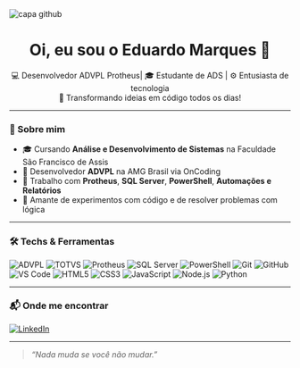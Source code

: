 <img src="https://capsule-render.vercel.app/api?type=waving&height=150&color=gradient&text=Hello%20World!&fontColor=ffffff" alt="capa github"/>

<h1 align="center">Oi, eu sou o Eduardo Marques 👋</h1>

<p align="center">
💻 Desenvolvedor ADVPL Protheus| 🎓 Estudante de ADS | ⚙️ Entusiasta de tecnologia<br>
🚀 Transformando ideias em código todos os dias!
</p>

---

### 🧠 Sobre mim

- 🎓 Cursando **Análise e Desenvolvimento de Sistemas** na Faculdade São Francisco de Assis  
- 💼 Desenvolvedor **ADVPL** na AMG Brasil via OnCoding  
- 🔧 Trabalho com **Protheus**, **SQL Server**, **PowerShell**, **Automações e Relatórios** 
- 🧪 Amante de experimentos com código e de resolver problemas com lógica

---

### 🛠️ Techs & Ferramentas

![ADVPL](https://img.shields.io/badge/-ADVPL-blueviolet?style=for-the-badge)  ![TOTVS](https://img.shields.io/badge/-TOTVS-004B8D?style=for-the-badge&logo=totvs&logoColor=white)  ![Protheus](https://img.shields.io/badge/-Protheus-00599C?style=for-the-badge)  ![SQL Server](https://img.shields.io/badge/-SQL%20Server-CC2927?style=for-the-badge&logo=microsoftsqlserver&logoColor=white)  ![PowerShell](https://img.shields.io/badge/-PowerShell-5391FE?style=for-the-badge&logo=powershell&logoColor=white)  ![Git](https://img.shields.io/badge/-Git-F05032?style=for-the-badge&logo=git&logoColor=white)  ![GitHub](https://img.shields.io/badge/-GitHub-181717?style=for-the-badge&logo=github&logoColor=white)  ![VS Code](https://img.shields.io/badge/-VS%20Code-007ACC?style=for-the-badge&logo=visual-studio-code&logoColor=white)  ![HTML5](https://img.shields.io/badge/-HTML5-E34F26?style=for-the-badge&logo=html5&logoColor=white)  ![CSS3](https://img.shields.io/badge/-CSS3-1572B6?style=for-the-badge&logo=css3&logoColor=white)  ![JavaScript](https://img.shields.io/badge/-JavaScript-F7DF1E?style=for-the-badge&logo=javascript&logoColor=black)  ![Node.js](https://img.shields.io/badge/-Node.js-339933?style=for-the-badge&logo=nodedotjs&logoColor=white)  ![Python](https://img.shields.io/badge/-Python-3776AB?style=for-the-badge&logo=python&logoColor=white)


---

### 📬 Onde me encontrar

[![LinkedIn](https://img.shields.io/badge/-LinkedIn-0A66C2?style=for-the-badge&logo=linkedin&logoColor=white)](https://www.linkedin.com/in/eduardo-marques-a08770249/)

---

> _“Nada muda se você não mudar.”_
